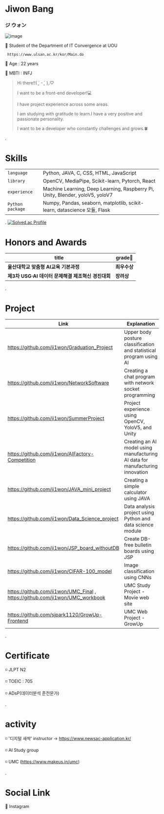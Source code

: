 # Jiwon Bang

### ジ ウォン
![image](https://github.com/ji1won/ji1won/assets/141638383/ebf48ed2-2e72-4197-bd9d-0af734603e79)

🌸 Student of the Department of IT Convergence at UOU
    
     https://www.ulsan.ac.kr/kor/Main.do

🌸 Age : 22 years

🌸 MBTI : INFJ


> Hi there!!( ´͈ ᵕ `͈ )◞♡
>
> I want to be a front-end developer!💻
>
> I have project experience across some areas.
>
> I am studying with gratitude to learn.I have a very positive and passionate personality.
>
> I want to be a developer who constantly challenges and grows.🍀
>


.


# Skills
| | |
| ------ | ------ |
| `language` | Python, JAVA, C, CSS, HTML, JavaScript |
| `library` | OpenCV, MediaPipe, Scikit-learn, Pytorch, React |
| `experience` | Machine Learning, Deep Learning, Raspberry Pi, Unity, Blender, yoloV5, yoloV7 |
| `Python package` | Numpy, Pandas, seaborn, matplotlib, scikit-learn, datascience 모듈, Flask |


.
[![Solved.ac Profile](http://mazassumnida.wtf/api/v2/generate_badge?boj=flowing1)](https://solved.ac/flowing1/)


#  Honors and Awards 

| title | grade🏅 |
| ------ | ------ |
| **울산대학교 맞춤형 AI교육 기본과정** | **최우수상** |
| **제3차 USG·AI 데이터 문제해결 제조혁신 경진대회** | **장려상** |


.
# Project
| Link      | Explanation                                        |
| ------------ | -------------------------------------------------- |
| https://github.com/ji1won/Graduation_Project | Upper body posture classification and statistical program using AI |
| https://github.com/ji1won/NetworkSoftware | Creating a chat program with network socket programming |
| https://github.com/ji1won/SummerProject | Project experience using OpenCV, YoloV5, and Unity |
| https://github.com/ji1won/AIFactory-Competition | Creating an AI model using manufacturing AI data for manufacturing innovation |
| https://github.com/ji1won/JAVA_mini_project | Creating a simple calculator using JAVA |
| https://github.com/ji1won/Data_Science_project | Data analysis project using Python and data science module |
| https://github.com/ji1won/JSP_board_withoutDB | Create DB-free bulletin boards using JSP  |
| https://github.com/ji1won/CIFAR-100_model | Image classification using CNNs  |
| https://github.com/ji1won/UMC_Final , https://github.com/ji1won/UMC_workbook | UMC Study Project - Movie web site |
| https://github.com/sjpark1120/GrowUp-Frontend | UMC Web Project - GrowUp |



.


# Certificate
◽ JLPT N2

◽ TOEIC : 705

◽ ADsP(데이터분석 준전문가)



.


# activity

◽ '디지털 새싹' instructor -> https://www.newsac-application.kr/

◽ AI Study group 

◽ UMC (https://www.makeus.in/umc)

.


# Social Link
🍨 Instagram 


